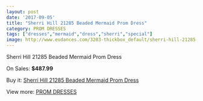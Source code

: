 ```yaml
---
layout: post
date: '2017-09-05'
title: "Sherri Hill 21285 Beaded Mermaid Prom Dress"
category: PROM DRESSES
tags: ["dresses","mermaid","dress","sherri","special"]
image: http://www.eudances.com/3203-thickbox_default/sherri-hill-21285-beaded-mermaid-prom-dress.jpg
---
```

Sherri Hill 21285 Beaded Mermaid Prom Dress

On Sales: **$487.99**
<a href="https://www.eudances.com/en/prom-dresses/1100-sherri-hill-21285-beaded-mermaid-prom-dress.html"><amp-img layout="responsive" width="600" height="600" src="//www.eudances.com/3203-thickbox_default/sherri-hill-21285-beaded-mermaid-prom-dress.jpg" alt="Sherri Hill 21285 Beaded Mermaid Prom Dress 0" /></a>
<a href="https://www.eudances.com/en/prom-dresses/1100-sherri-hill-21285-beaded-mermaid-prom-dress.html"><amp-img layout="responsive" width="600" height="600" src="//www.eudances.com/3207-thickbox_default/sherri-hill-21285-beaded-mermaid-prom-dress.jpg" alt="Sherri Hill 21285 Beaded Mermaid Prom Dress 1" /></a>
<a href="https://www.eudances.com/en/prom-dresses/1100-sherri-hill-21285-beaded-mermaid-prom-dress.html"><amp-img layout="responsive" width="600" height="600" src="//www.eudances.com/3206-thickbox_default/sherri-hill-21285-beaded-mermaid-prom-dress.jpg" alt="Sherri Hill 21285 Beaded Mermaid Prom Dress 2" /></a>
<a href="https://www.eudances.com/en/prom-dresses/1100-sherri-hill-21285-beaded-mermaid-prom-dress.html"><amp-img layout="responsive" width="600" height="600" src="//www.eudances.com/3205-thickbox_default/sherri-hill-21285-beaded-mermaid-prom-dress.jpg" alt="Sherri Hill 21285 Beaded Mermaid Prom Dress 3" /></a>
<a href="https://www.eudances.com/en/prom-dresses/1100-sherri-hill-21285-beaded-mermaid-prom-dress.html"><amp-img layout="responsive" width="600" height="600" src="//www.eudances.com/3204-thickbox_default/sherri-hill-21285-beaded-mermaid-prom-dress.jpg" alt="Sherri Hill 21285 Beaded Mermaid Prom Dress 4" /></a>

Buy it: [Sherri Hill 21285 Beaded Mermaid Prom Dress](https://www.eudances.com/en/prom-dresses/1100-sherri-hill-21285-beaded-mermaid-prom-dress.html "Sherri Hill 21285 Beaded Mermaid Prom Dress")

View more: [PROM DRESSES](https://www.eudances.com/en/13-prom-dresses "PROM DRESSES")